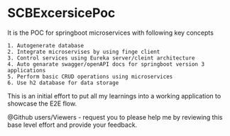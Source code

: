 # SCBExcersicePoc

It is the POC for springboot microservices with following key concepts
  
    1. Autogenerate database
    2. Integrate microservises by using finge client
    3. Control services using Eureka server/cleint architecture
    4. Auto genarate swagger/openAPI docs for springboot version 3 applications
    5. Perform basic CRUD operations using microservices
    6. Use h2 database for data storage
    
    
    
 This is an initial effort to put all my learnings into a working application to showcase the E2E flow.

 @Github users/Viewers - request you to please help me by reviewing this base level effort and provide your feedback.
